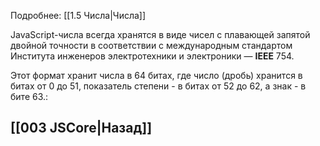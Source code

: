 Подробнее: [[1.5 Числа|Числа]]

JavaScript-числа всегда хранятся в виде чисел с плавающей запятой двойной точности в соответствии с международным стандартом Института инженеров электротехники и электроники — **IEEE** 754. 

Этот формат хранит числа в 64 битах, где число (дробь) хранится в битах от 0 до 51, показатель степени - в битах от 52 до 62, а знак - в бите 63.:

## [[003 JSCore|Назад]]